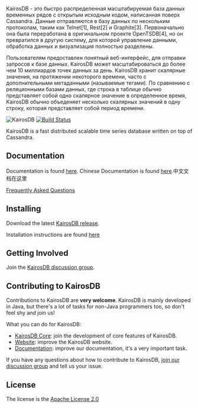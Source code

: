 KairosDB - это быстро распределенная масштабируемая база данных временных рядов с открытым исходным кодом, написанная поверх Cassandra. Данные отправляются в базу данных по нескольким протоколам, таким как Telnet[1], Rest[2] и Graphite[3]. Первоначально она была переработана в оригинальном проекте OpenTSDB[4], но он превратился в другую систему, для которой управление данными, обработка данных и визуализация полностью разделены.

Пользователям предоставлен понятный веб-интерфейс, для отправки запросов к базе данных. KairosDB может масштабироваться до более чем 10 миллиардов точек данных за день. KairosDB хранит скалярные значения, на протяжении некоторого времени, часто с дополнительными метаданными (называемые тегами). По сравнению с реляционными базами данных, где строка в таблице обычно представляет собой одно скалярное значение в определенное время, KairosDB обычно объеденяет несколько скалярных значений в одну строку, которая представляет собой период времени.

![KairosDB](webroot/img/logoSmall.png)
[![Build Status](https://travis-ci.org/kairosdb/kairosdb.svg?branch=develop)](https://travis-ci.org/kairosdb/kairosdb)

KairosDB is a fast distributed scalable time series database written on top of Cassandra.

## Documentation

Documentation is found [here](http://kairosdb.github.io/website/).
Chinese Documentation is found [here](http://www.kairosdb.com/).中文文档在这里

[Frequently Asked Questions](https://github.com/kairosdb/kairosdb/wiki/Frequently-Asked-Questions)

## Installing

Download the latest [KairosDB release](https://github.com/kairosdb/kairosdb/releases).

Installation instructions are found [here](http://kairosdb.github.io/docs/build/html/GettingStarted.html)

## Getting Involved

Join the [KairosDB discussion group](https://groups.google.com/forum/#!forum/kairosdb-group).

## Contributing to KairosDB

Contributions to KairosDB are **very welcome**. KairosDB is mainly developed in Java, but there's a lot of tasks for non-Java programmers too, so don't feel shy and join us!

What you can do for KairosDB:

- [KairosDB Core](https://github.com/kairosdb/kairosdb): join the development of core features of KairosDB.
- [Website](https://github.com/kairosdb/kairosdb.github.io): improve the KairosDB website.
- [Documentation](https://github.com/kairosdb/kairosdb/wiki/Contribute:-Documentation): improve our documentation, it's a very important task.

If you have any questions about how to contribute to KairosDB, [join our discussion group](https://groups.google.com/forum/#!forum/kairosdb-group) and tell us your issue.

## License
The license is the [Apache License 2.0](http://www.apache.org/licenses/LICENSE-2.0)
